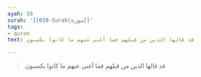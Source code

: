 ```yaml
---
ayah: 50
surah: '[[039-Surah|سورة]]'
tags:
- quran
text: قد قالها الذين من قبلهم فما أغنى عنهم ما كانوا يكسبون

---
```

> قد قالها الذين من قبلهم فما أغنى عنهم ما كانوا يكسبون
